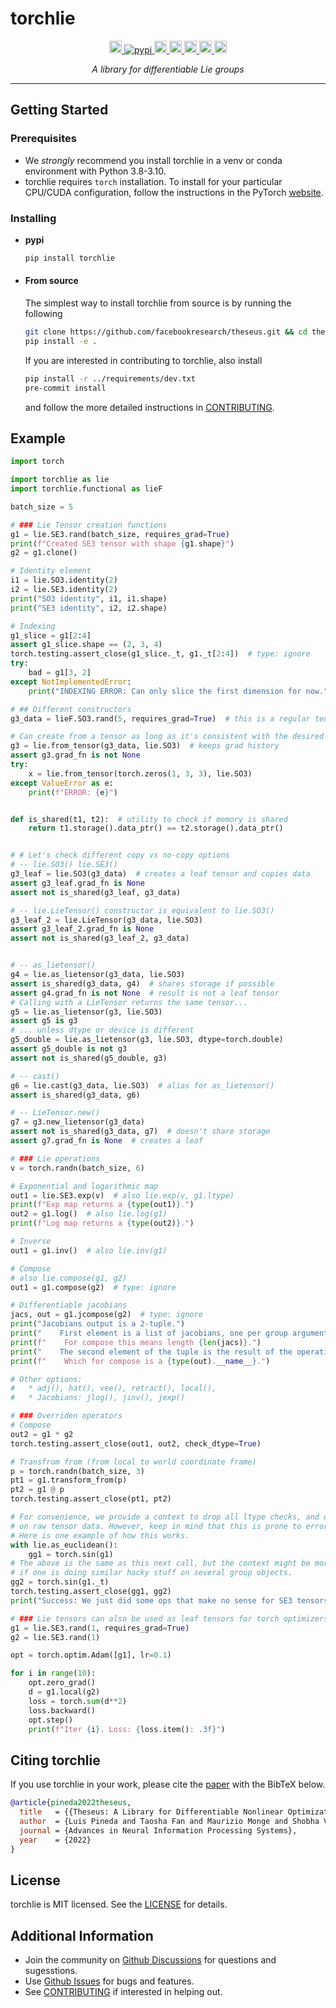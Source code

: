 # torchlie

<p align="center">
    <!-- License -->
    <a href="https://github.com/facebookresearch/theseus/blob/main/torchlie/LICENSE">
        <img src="https://img.shields.io/badge/license-MIT-blue.svg" alt="License" height="20">
    </a>
    <!-- pypi -->
    <a href="https://pypi.org/project/torchlie/">
        <img src="https://img.shields.io/pypi/v/torchlie" alt="pypi"
        heigh="20">
    <!-- Downloads counter -->
    <a href="https://pypi.org/project/torchlie/">
        <img src="https://pepy.tech/badge/torchlie" alt="PyPi Downloads" height="20">
    </a>
    <!-- Python -->
    <a href="https://www.python.org/downloads/release/">
        <img src="https://img.shields.io/badge/python-3.8%20%7C%203.9%20%7C%203.10-blue.svg" alt="Python" height="20">
    </a>
    <!-- Pre-commit -->
    <a href="https://github.com/pre-commit/pre-commit">
        <img src="https://img.shields.io/badge/pre--commit-enabled-green?logo=pre-commit&logoColor=white" alt="pre-commit" height="20">
    </a>
    <!-- Black -->
    <a href="https://github.com/psf/black">
        <img src="https://img.shields.io/badge/code%20style-black-000000.svg" alt="black" height="20">
    </a>
    <!-- PRs -->
    <a href="https://github.com/facebookresearch/theseus/blob/main/CONTRIBUTING.md">
        <img src="https://img.shields.io/badge/PRs-welcome-green.svg" alt="PRs" height="20">
    </a>
</p>

<p align="center">
    <i>A library for differentiable Lie groups</i>
</p>

-----

## Getting Started

### Prerequisites
- We *strongly* recommend you install torchlie in a venv or conda environment with Python 3.8-3.10.
- torchlie requires `torch` installation. To install for your particular CPU/CUDA configuration, follow the instructions in the PyTorch [website](https://pytorch.org/get-started/locally/).

### Installing

- **pypi**
    ```bash
    pip install torchlie
    ```

- #### **From source**
    The simplest way to install torchlie from source is by running the following
    ```bash
    git clone https://github.com/facebookresearch/theseus.git && cd theseus/torchlie
    pip install -e .
    ```
    If you are interested in contributing to torchlie, also install
    ```bash
    pip install -r ../requirements/dev.txt
    pre-commit install
    ```
    and follow the more detailed instructions in [CONTRIBUTING](https://github.com/facebookresearch/theseus/blob/main/CONTRIBUTING.md).


## Example

```python
import torch

import torchlie as lie
import torchlie.functional as lieF

batch_size = 5

# ### Lie Tensor creation functions
g1 = lie.SE3.rand(batch_size, requires_grad=True)
print(f"Created SE3 tensor with shape {g1.shape}")
g2 = g1.clone()

# Identity element
i1 = lie.SO3.identity(2)
i2 = lie.SE3.identity(2)
print("SO3 identity", i1, i1.shape)
print("SE3 identity", i2, i2.shape)

# Indexing
g1_slice = g1[2:4]
assert g1_slice.shape == (2, 3, 4)
torch.testing.assert_close(g1_slice._t, g1._t[2:4])  # type: ignore
try:
    bad = g1[3, 2]
except NotImplementedError:
    print("INDEXING ERROR: Can only slice the first dimension for now.")

# ## Different constructors
g3_data = lieF.SO3.rand(5, requires_grad=True)  # this is a regular tensor with SO3 data

# Can create from a tensor as long as it's consistent with the desired ltype
g3 = lie.from_tensor(g3_data, lie.SO3)  # keeps grad history
assert g3.grad_fn is not None
try:
    x = lie.from_tensor(torch.zeros(1, 3, 3), lie.SO3)
except ValueError as e:
    print(f"ERROR: {e}")


def is_shared(t1, t2):  # utility to check if memory is shared
    return t1.storage().data_ptr() == t2.storage().data_ptr()


# # Let's check different copy vs no-copy options
# -- lie.SO3() lie.SE3()
g3_leaf = lie.SO3(g3_data)  # creates a leaf tensor and copies data
assert g3_leaf.grad_fn is None
assert not is_shared(g3_leaf, g3_data)

# -- lie.LieTensor() constructor is equivalent to lie.SO3()
g3_leaf_2 = lie.LieTensor(g3_data, lie.SO3)
assert g3_leaf_2.grad_fn is None
assert not is_shared(g3_leaf_2, g3_data)


# -- as_lietensor()
g4 = lie.as_lietensor(g3_data, lie.SO3)
assert is_shared(g3_data, g4)  # shares storage if possible
assert g4.grad_fn is not None  # result is not a leaf tensor
# Calling with a LieTensor returns the same tensor...
g5 = lie.as_lietensor(g3, lie.SO3)
assert g5 is g3
# ... unless dtype or device is different
g5_double = lie.as_lietensor(g3, lie.SO3, dtype=torch.double)
assert g5_double is not g3
assert not is_shared(g5_double, g3)

# -- cast()
g6 = lie.cast(g3_data, lie.SO3)  # alias for as_lietensor()
assert is_shared(g3_data, g6)

# -- LieTensor.new()
g7 = g3.new_lietensor(g3_data)
assert not is_shared(g3_data, g7)  # doesn't share storage
assert g7.grad_fn is None  # creates a leaf

# ### Lie operations
v = torch.randn(batch_size, 6)

# Exponential and logarithmic map
out1 = lie.SE3.exp(v)  # also lie.exp(v, g1.ltype)
print(f"Exp map returns a {type(out1)}.")
out2 = g1.log()  # also lie.log(g1)
print(f"Log map returns a {type(out2)}.")

# Inverse
out1 = g1.inv()  # also lie.inv(g1)

# Compose
# also lie.compose(g1, g2)
out1 = g1.compose(g2)  # type: ignore

# Differentiable jacobians
jacs, out = g1.jcompose(g2)  # type: ignore
print("Jacobians output is a 2-tuple.")
print("    First element is a list of jacobians, one per group argument.")
print(f"    For compose this means length {len(jacs)}.")
print("    The second element of the tuple is the result of the operation itself.")
print(f"    Which for compose is a {type(out).__name__}.")

# Other options:
#   * adj(), hat(), vee(), retract(), local(),
#   * Jacobians: jlog(), jinv(), jexp()

# ### Overriden operators
# Compose
out2 = g1 * g2
torch.testing.assert_close(out1, out2, check_dtype=True)

# Transfrom from (from local to world coordinate frame)
p = torch.randn(batch_size, 3)
pt1 = g1.transform_from(p)
pt2 = g1 @ p
torch.testing.assert_close(pt1, pt2)

# For convenience, we provide a context to drop all ltype checks, and operate
# on raw tensor data. However, keep in mind that this is prone to error.
# Here is one example of how this works.
with lie.as_euclidean():
    gg1 = torch.sin(g1)
# The above is the same as this next call, but the context might be more convenient
# if one is doing similar hacky stuff on several group objects.
gg2 = torch.sin(g1._t)
torch.testing.assert_close(gg1, gg2)
print("Success: We just did some ops that make no sense for SE3 tensors.")

# ### Lie tensors can also be used as leaf tensors for torch optimizers
g1 = lie.SE3.rand(1, requires_grad=True)
g2 = lie.SE3.rand(1)

opt = torch.optim.Adam([g1], lr=0.1)

for i in range(10):
    opt.zero_grad()
    d = g1.local(g2)
    loss = torch.sum(d**2)
    loss.backward()
    opt.step()
    print(f"Iter {i}. Loss: {loss.item(): .3f}")
```


## Citing torchlie

If you use torchlie in your work, please cite the [paper](https://arxiv.org/abs/2207.09442) with the BibTeX below.

```bibtex
@article{pineda2022theseus,
  title   = {{Theseus: A Library for Differentiable Nonlinear Optimization}},
  author  = {Luis Pineda and Taosha Fan and Maurizio Monge and Shobha Venkataraman and Paloma Sodhi and Ricky TQ Chen and Joseph Ortiz and Daniel DeTone and Austin Wang and Stuart Anderson and Jing Dong and Brandon Amos and Mustafa Mukadam},
  journal = {Advances in Neural Information Processing Systems},
  year    = {2022}
}
```


## License

torchlie is MIT licensed. See the [LICENSE](https://github.com/facebookresearch/theseus/blob/main/torchlie/LICENSE) for details.


## Additional Information

- Join the community on [Github Discussions](https://github.com/facebookresearch/theseus/discussions) for questions and sugesstions.
- Use [Github Issues](https://github.com/facebookresearch/theseus/issues/new/choose) for bugs and features.
- See [CONTRIBUTING](https://github.com/facebookresearch/theseus/blob/main/CONTRIBUTING.md) if interested in helping out.
